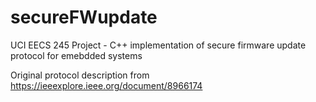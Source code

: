 # secureFWupdate
UCI EECS 245 Project - C++ implementation of secure firmware update protocol for emebdded systems

Original protocol description from https://ieeexplore.ieee.org/document/8966174
